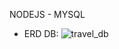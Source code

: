 NODEJS - MYSQL

- ERD DB:
![travel_db](https://user-images.githubusercontent.com/52172667/160994160-b855d3d2-0d94-4112-b256-9e4d8c86917e.png)

